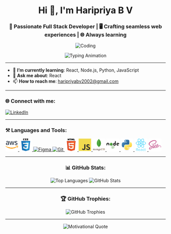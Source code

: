 <h1 align="center">
  Hi 👋, I'm Haripriya B V
</h1>
<h3 align="center">
  🌟 Passionate Full Stack Developer | 🖥️ Crafting seamless web experiences | 🌐 Always learning
</h3>

<!-- Centered animated coding image with smooth transition effect -->
<p align="center">
  <img 
    alt="Coding" 
    width="500" 
    src="https://camo.githubusercontent.com/3e38d30f04e42688871c3de0a94852b9ec3c3b767e3ec2f9740fb144e462c47f/68747470733a2f2f63646e2e6472696262626c652e636f6d2f75736572732f323730343431342f73637265656e73686f74732f373436363930332f6d656469612f62303861623537363331366264343538326665663138396634373163643965352e676966"
    class="fadeIn" 
    style="animation: fadeIn 2s ease-in-out;"
  />
</p>

<p align="center">
  <img src="https://readme-typing-svg.herokuapp.com?font=Fira+Code&size=22&duration=4000&pause=500&color=F75C7E&center=true&vCenter=true&width=600&height=50&lines=Welcome+to+my+GitHub!+👋;Full+Stack+Developer+%7C+React+Enthusiast;Crafting+Web+Experiences+%7C+Lifelong+Learner" alt="Typing Animation" class="typingAnimation">
</p>

---

- 🌱 **I’m currently learning**: React, Node.js, Python, JavaScript  
- 💬 **Ask me about**: React  
- 📫 **How to reach me**: [haripriyabv2002@gmail.com](mailto:haripriyabv2002@gmail.com)  

---

<h3 align="left">🌐 Connect with me:</h3>
<p align="left">
  <a href="https://www.linkedin.com/in/haripriya-b-v-3b6b10285" target="_blank">
    <img src="https://img.shields.io/badge/LinkedIn-0077B5?logo=linkedin&logoColor=white" alt="LinkedIn" class="icon-hover"/>
  </a>
</p>

---

<h3 align="left">⚒️ Languages and Tools:</h3>
<p align="left">
  <a href="https://aws.amazon.com" target="_blank" rel="noreferrer">
    <img src="https://raw.githubusercontent.com/devicons/devicon/master/icons/amazonwebservices/amazonwebservices-original-wordmark.svg" alt="AWS" width="40" height="40" class="icon-hover"/>
  </a>
  <a href="https://www.w3schools.com/css/" target="_blank" rel="noreferrer">
    <img src="https://raw.githubusercontent.com/devicons/devicon/master/icons/css3/css3-original-wordmark.svg" alt="CSS3" width="40" height="40" class="icon-hover"/>
  </a>
  <a href="https://www.figma.com/" target="_blank" rel="noreferrer">
    <img src="https://www.vectorlogo.zone/logos/figma/figma-icon.svg" alt="Figma" width="40" height="40" class="icon-hover"/>
  </a>
  <a href="https://git-scm.com/" target="_blank" rel="noreferrer">
    <img src="https://www.vectorlogo.zone/logos/git-scm/git-scm-icon.svg" alt="Git" width="40" height="40" class="icon-hover"/>
  </a>
  <a href="https://www.w3.org/html/" target="_blank" rel="noreferrer">
    <img src="https://raw.githubusercontent.com/devicons/devicon/master/icons/html5/html5-original-wordmark.svg" alt="HTML5" width="40" height="40" class="icon-hover"/>
  </a>
  <a href="https://developer.mozilla.org/en-US/docs/Web/JavaScript" target="_blank" rel="noreferrer">
    <img src="https://raw.githubusercontent.com/devicons/devicon/master/icons/javascript/javascript-original.svg" alt="JavaScript" width="40" height="40" class="icon-hover"/>
  </a>
  <a href="https://www.mongodb.com/" target="_blank" rel="noreferrer">
    <img src="https://raw.githubusercontent.com/devicons/devicon/master/icons/mongodb/mongodb-original-wordmark.svg" alt="MongoDB" width="40" height="40" class="icon-hover"/>
  </a>
  <a href="https://nodejs.org" target="_blank" rel="noreferrer">
    <img src="https://raw.githubusercontent.com/devicons/devicon/master/icons/nodejs/nodejs-original-wordmark.svg" alt="Node.js" width="40" height="40" class="icon-hover"/>
  </a>
  <a href="https://www.python.org" target="_blank" rel="noreferrer">
    <img src="https://raw.githubusercontent.com/devicons/devicon/master/icons/python/python-original.svg" alt="Python" width="40" height="40" class="icon-hover"/>
  </a>
  <a href="https://reactjs.org/" target="_blank" rel="noreferrer">
    <img src="https://raw.githubusercontent.com/devicons/devicon/master/icons/react/react-original-wordmark.svg" alt="React" width="40" height="40" class="icon-hover"/>
  </a>
  <a href="https://sass-lang.com" target="_blank" rel="noreferrer">
    <img src="https://raw.githubusercontent.com/devicons/devicon/master/icons/sass/sass-original.svg" alt="Sass" width="40" height="40" class="icon-hover"/>
  </a>
</p>

---

<h3 align="center">📊 GitHub Stats:</h3>
<div align="center">
  <img src="https://github-readme-stats.vercel.app/api/top-langs?username=harries123&show_icons=true&locale=en&layout=compact" alt="Top Languages" width="45%" />
  <img src="https://github-readme-stats.vercel.app/api?username=harries123&show_icons=true&locale=en" alt="GitHub Stats" width="45%" />
</div>

---

<h3 align="center">🏆 GitHub Trophies:</h3>
<p align="center">
  <img src="https://github-profile-trophy.vercel.app/?username=harries123&theme=radical&margin-w=15&margin-h=15" alt="GitHub Trophies">
</p>

---

<p align="center">
  <img src="https://quotes-github-readme.vercel.app/api?type=horizontal&theme=radical" alt="Motivational Quote">
</p>
